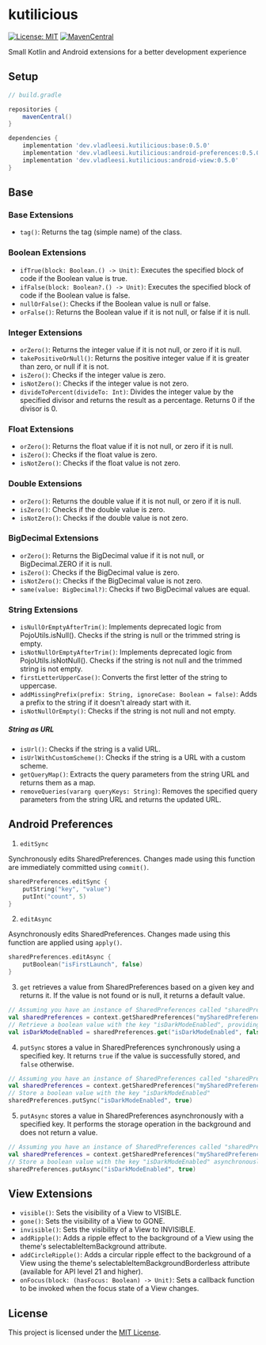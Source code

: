 # kutilicious

[![License: MIT](https://img.shields.io/badge/License-MIT-green.svg?style=flat-square)](LICENSE) [![MavenCentral](https://img.shields.io/maven-central/v/dev.vladleesi.kutilicious/base?versionPrefix=0.5.0&color=blue&style=flat-square)](https://central.sonatype.com/namespace/dev.vladleesi.kutilicious)

Small Kotlin and Android extensions for a better development experience

## Setup

``` groovy
// build.gradle

repositories {
    mavenCentral()
}

dependencies {
    implementation 'dev.vladleesi.kutilicious:base:0.5.0'
    implementation 'dev.vladleesi.kutilicious:android-preferences:0.5.0'
    implementation 'dev.vladleesi.kutilicious:android-view:0.5.0'
}
```

## Base

### Base Extensions
- `tag()`: Returns the tag (simple name) of the class.
### Boolean Extensions
- `ifTrue(block: Boolean.() -> Unit)`: Executes the specified block of code if the Boolean value is true.
- `ifFalse(block: Boolean?.() -> Unit)`: Executes the specified block of code if the Boolean value is false.
- `nullOrFalse()`: Checks if the Boolean value is null or false.
- `orFalse()`: Returns the Boolean value if it is not null, or false if it is null.
### Integer Extensions
- `orZero()`: Returns the integer value if it is not null, or zero if it is null.
- `takePositiveOrNull()`: Returns the positive integer value if it is greater than zero, or null if it is not.
- `isZero()`: Checks if the integer value is zero.
- `isNotZero()`: Checks if the integer value is not zero.
- `divideToPercent(divideTo: Int)`: Divides the integer value by the specified divisor and returns the result as a percentage. Returns 0 if the divisor is 0.
### Float Extensions
- `orZero()`: Returns the float value if it is not null, or zero if it is null.
- `isZero()`: Checks if the float value is zero.
- `isNotZero()`: Checks if the float value is not zero.
### Double Extensions
- `orZero()`: Returns the double value if it is not null, or zero if it is null.
- `isZero()`: Checks if the double value is zero.
- `isNotZero()`: Checks if the double value is not zero.
### BigDecimal Extensions
- `orZero()`: Returns the BigDecimal value if it is not null, or BigDecimal.ZERO if it is null.
- `isZero()`: Checks if the BigDecimal value is zero.
- `isNotZero()`: Checks if the BigDecimal value is not zero.
- `same(value: BigDecimal?)`: Checks if two BigDecimal values are equal.
### String Extensions
- `isNullOrEmptyAfterTrim()`: Implements deprecated logic from PojoUtils.isNull(). Checks if the string is null or the trimmed string is empty.
- `isNotNullOrEmptyAfterTrim()`: Implements deprecated logic from PojoUtils.isNotNull(). Checks if the string is not null and the trimmed string is not empty.
- `firstLetterUpperCase()`: Converts the first letter of the string to uppercase.
- `addMissingPrefix(prefix: String, ignoreCase: Boolean = false)`: Adds a prefix to the string if it doesn't already start with it.
- `isNotNullOrEmpty()`: Checks if the string is not null and not empty.
##### String as URL
- `isUrl()`: Checks if the string is a valid URL.
- `isUrlWithCustomScheme()`: Checks if the string is a URL with a custom scheme.
- `getQueryMap()`: Extracts the query parameters from the string URL and returns them as a map.
- `removeQueries(vararg queryKeys: String)`: Removes the specified query parameters from the string URL and returns the updated URL.

## Android Preferences

1. `editSync`

Synchronously edits SharedPreferences. Changes made using this function are immediately committed using `commit()`.

```kotlin
sharedPreferences.editSync {
    putString("key", "value")
    putInt("count", 5)
}
```

2. `editAsync`

Asynchronously edits SharedPreferences. Changes made using this function are applied using `apply()`.

```kotlin
sharedPreferences.editAsync {
    putBoolean("isFirstLaunch", false)
}
```

3. `get` retrieves a value from SharedPreferences based on a given key and returns it. If the value is not found or is null, it returns a default value.
```kotlin
// Assuming you have an instance of SharedPreferences called "sharedPrefs"
val sharedPreferences = context.getSharedPreferences("mySharedPreferences", Context.MODE_PRIVATE)
// Retrieve a boolean value with the key "isDarkModeEnabled", providing a default value of false
val isDarkModeEnabled = sharedPreferences.get("isDarkModeEnabled", false)
```

4. `putSync` stores a value in SharedPreferences synchronously using a specified key. It returns `true` if the value is successfully stored, and `false` otherwise.
```kotlin
// Assuming you have an instance of SharedPreferences called "sharedPrefs"
val sharedPreferences = context.getSharedPreferences("mySharedPreferences", Context.MODE_PRIVATE)
// Store a boolean value with the key "isDarkModeEnabled"
sharedPreferences.putSync("isDarkModeEnabled", true)
```

5. `putAsync` stores a value in SharedPreferences asynchronously with a specified key. It performs the storage operation in the background and does not return a value.
```kotlin
// Assuming you have an instance of SharedPreferences called "sharedPrefs"
val sharedPreferences = context.getSharedPreferences("mySharedPreferences", Context.MODE_PRIVATE)
// Store a boolean value with the key "isDarkModeEnabled" asynchronously
sharedPreferences.putAsync("isDarkModeEnabled", true)
```

## View Extensions

- `visible()`: Sets the visibility of a View to VISIBLE.
- `gone()`: Sets the visibility of a View to GONE.
- `invisible()`: Sets the visibility of a View to INVISIBLE.
- `addRipple()`: Adds a ripple effect to the background of a View using the theme's selectableItemBackground attribute.
- `addCircleRipple()`: Adds a circular ripple effect to the background of a View using the theme's selectableItemBackgroundBorderless attribute (available for API level 21 and higher).
- `onFocus(block: (hasFocus: Boolean) -> Unit)`: Sets a callback function to be invoked when the focus state of a View changes.

## License

This project is licensed under the [MIT License](LICENSE).